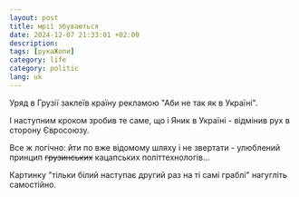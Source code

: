 ```yaml
---
layout: post
title: мрії збуваються
date: 2024-12-07 21:33:01 +02:00
description: 
tags: [рукаЖопи]
category: life
category: politic
lang: uk
---
```


Уряд в Грузії заклеїв країну рекламою "Аби не так як в Україні".

І наступним кроком зробив те саме, що і Яник в Україні - відмінив рух в сторону Євросоюзу.

Все ж логічно: йти по вже відомому шляху і не 
звертати - улюблений принцип ~~грузинських~~ кацапських політтехнологів...

Картинку "тільки білий наступає другий раз на ті самі граблі" нагугліть самостійно.
